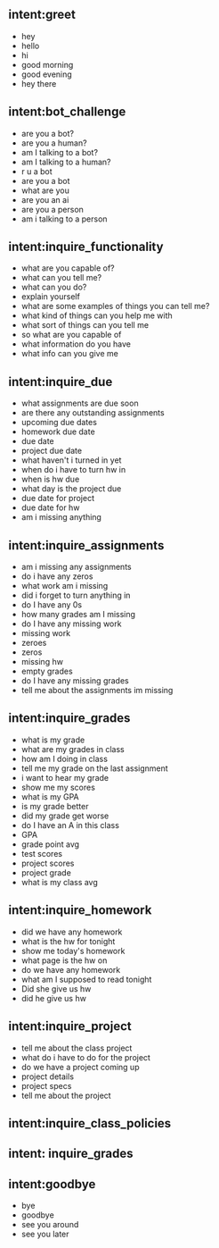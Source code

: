 ## intent:greet
- hey
- hello
- hi
- good morning
- good evening
- hey there

## intent:bot_challenge
- are you a bot?
- are you a human?
- am I talking to a bot?
- am I talking to a human?
- r u a bot
- are you a bot
- what are you
- are you an ai
- are you a person
- am i talking to a person

## intent:inquire_functionality
 - what are you capable of?
 - what can you tell me?
 - what can you do?
 - explain yourself
 - what are some examples of things you can tell me?
 - what kind of things can you help me with
 - what sort of things can you tell me
 - so what are you capable of
 - what information do you have
 - what info can you give me
 
## intent:inquire_due
- what assignments are due soon
- are there any outstanding assignments
- upcoming due dates
- homework due date
- due date
- project due date
- what haven't i turned in yet
- when do i have to turn hw in
- when is hw due
- what day is the project due
- due date for project
- due date for hw
- am i missing anything

## intent:inquire_assignments
- am i missing any assignments
- do i have any zeros
- what work am i missing
- did i forget to turn anything in
- do I have any 0s
- how many grades am I missing
- do I have any missing work
- missing work
- zeroes
- zeros
- missing hw
- empty grades
- do I have any missing grades
- tell me about the assignments im missing

## intent:inquire_grades
- what is my grade
- what are my grades in class
- how am I doing in class
- tell me my grade on the last assignment
- i want to hear my grade
- show me my scores
- what is my GPA
- is my grade better
- did my grade get worse
- do I have an A in this class
- GPA
- grade point avg
- test scores
- project scores
- project grade
- what is my class avg

## intent:inquire_homework
- did we have any homework
- what is the hw for tonight
- show me today's homework
- what page is the hw on
- do we have any homework
- what am I supposed to read tonight
- Did she give us hw
- did he give us hw

## intent:inquire_project
- tell me about the class project
- what do i have to do for the project
- do we have a project coming up
- project details
- project specs
- tell me about the project

## intent:inquire_class_policies


## intent: inquire_grades


## intent:goodbye
- bye
- goodbye
- see you around
- see you later
